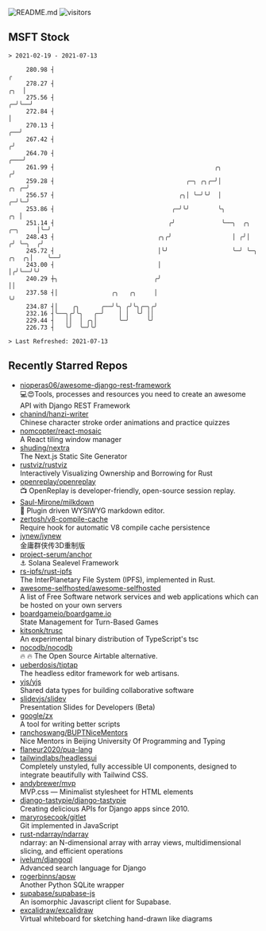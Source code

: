 ![README.md](https://github.com/Gerhut/Gerhut/workflows/README.md/badge.svg)
![visitors](https://visitors.vercel.app/Gerhut/Gerhut?token=8cf69d1f6813d272ef062726b6070c9be4ff72038cfe5a7ded7384a8da65d866)

## MSFT Stock

```
> 2021-02-19 - 2021-07-13

     280.98 ┤                                                                                                  ╭ 
     278.27 ┤                                                                                              ╭╮  │ 
     275.56 ┤                                                                                            ╭─╯╰──╯ 
     272.84 ┤                                                                                            │       
     270.13 ┤                                                                                         ╭──╯       
     267.42 ┤                                                                                        ╭╯          
     264.70 ┤                                                                                    ╭───╯           
     261.99 ┤                                             ╭╮                                    ╭╯               
     259.28 ┤                                     ╭─╮ ╭╮╭─╯│                               ╭╮ ╭─╯                
     256.57 ┤                                   ╭╮│ ╰─╯╰╯  │                             ╭─╯╰─╯                  
     253.86 ┤                                 ╭─╯╰╯        ╰╮                         ╭╮ │                       
     251.14 ┤                                ╭╯             ╰──╮  ╭╮          ╭─╮     │╰─╯                       
     248.43 ┤                             ╭╮╭╯                 │ ╭╯│         ╭╯ ╰─╮  ╭╯                          
     245.72 ┤                             │╰╯                  ╰─╯ ╰─╮ ╭╮  ╭╮│    ╰──╯                           
     243.00 ┤                             │                          │╭╯╰──╯╰╯                                   
     240.29 ┼╮                           ╭╯                          ││                                          
     237.58 ┤│               ╭╮   ╭╮     │                           ╰╯                                          
     234.87 ┤│    ╭╮      ╭──╯╰╮ ╭╯╰╮╭─╮╭╯                                                                       
     232.16 ┤╰──╮╭╯╰╮   ╭─╯    │ │  ╰╯ ││                                                                        
     229.44 ┤   ││  │ ╭╮│      ╰─╯     ╰╯                                                                        
     226.73 ┤   ╰╯  ╰─╯╰╯                                                                                        

> Last Refreshed: 2021-07-13
```

## Recently Starred Repos

- [nioperas06/awesome-django-rest-framework](https://github.com/nioperas06/awesome-django-rest-framework)  
   💻😍Tools, processes and resources you need to create an awesome API with Django REST Framework
- [chanind/hanzi-writer](https://github.com/chanind/hanzi-writer)  
  Chinese character stroke order animations and practice quizzes
- [nomcopter/react-mosaic](https://github.com/nomcopter/react-mosaic)  
  A React tiling window manager
- [shuding/nextra](https://github.com/shuding/nextra)  
  The Next.js Static Site Generator
- [rustviz/rustviz](https://github.com/rustviz/rustviz)  
  Interactively Visualizing Ownership and Borrowing for Rust
- [openreplay/openreplay](https://github.com/openreplay/openreplay)  
  :tv: OpenReplay is developer-friendly, open-source session replay.
- [Saul-Mirone/milkdown](https://github.com/Saul-Mirone/milkdown)  
  🍼 Plugin driven WYSIWYG  markdown editor.
- [zertosh/v8-compile-cache](https://github.com/zertosh/v8-compile-cache)  
  Require hook for automatic V8 compile cache persistence
- [jynew/jynew](https://github.com/jynew/jynew)  
  金庸群侠传3D重制版
- [project-serum/anchor](https://github.com/project-serum/anchor)  
  ⚓ Solana Sealevel Framework
- [rs-ipfs/rust-ipfs](https://github.com/rs-ipfs/rust-ipfs)  
  The InterPlanetary File System (IPFS), implemented in Rust.
- [awesome-selfhosted/awesome-selfhosted](https://github.com/awesome-selfhosted/awesome-selfhosted)  
  A list of Free Software network services and web applications which can be hosted on your own servers
- [boardgameio/boardgame.io](https://github.com/boardgameio/boardgame.io)  
  State Management for Turn-Based Games
- [kitsonk/trusc](https://github.com/kitsonk/trusc)  
  An experimental binary distribution of TypeScript's tsc
- [nocodb/nocodb](https://github.com/nocodb/nocodb)  
  🔥 🔥  The Open Source Airtable alternative. 
- [ueberdosis/tiptap](https://github.com/ueberdosis/tiptap)  
  The headless editor framework for web artisans.
- [yjs/yjs](https://github.com/yjs/yjs)  
  Shared data types for building collaborative software
- [slidevjs/slidev](https://github.com/slidevjs/slidev)  
  Presentation Slides for Developers (Beta)
- [google/zx](https://github.com/google/zx)  
  A tool for writing better scripts
- [ranchoswang/BUPTNiceMentors](https://github.com/ranchoswang/BUPTNiceMentors)  
  Nice Mentors in Beijing University Of Programming and Typing 
- [flaneur2020/pua-lang](https://github.com/flaneur2020/pua-lang)  
- [tailwindlabs/headlessui](https://github.com/tailwindlabs/headlessui)  
  Completely unstyled, fully accessible UI components, designed to integrate beautifully with Tailwind CSS.
- [andybrewer/mvp](https://github.com/andybrewer/mvp)  
  MVP.css — Minimalist stylesheet for HTML elements
- [django-tastypie/django-tastypie](https://github.com/django-tastypie/django-tastypie)  
  Creating delicious APIs for Django apps since 2010.
- [maryrosecook/gitlet](https://github.com/maryrosecook/gitlet)  
  Git implemented in JavaScript
- [rust-ndarray/ndarray](https://github.com/rust-ndarray/ndarray)  
  ndarray: an N-dimensional array with array views, multidimensional slicing, and efficient operations
- [ivelum/djangoql](https://github.com/ivelum/djangoql)  
  Advanced search language for Django
- [rogerbinns/apsw](https://github.com/rogerbinns/apsw)  
  Another Python SQLite wrapper
- [supabase/supabase-js](https://github.com/supabase/supabase-js)  
  An isomorphic Javascript client for Supabase.
- [excalidraw/excalidraw](https://github.com/excalidraw/excalidraw)  
  Virtual whiteboard for sketching hand-drawn like diagrams
